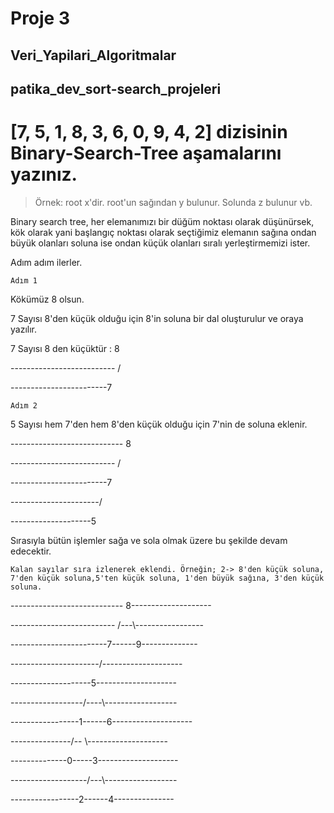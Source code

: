 # Proje 3
## Veri_Yapilari_Algoritmalar
## patika_dev_sort-search_projeleri

# [7, 5, 1, 8, 3, 6, 0, 9, 4, 2] dizisinin Binary-Search-Tree aşamalarını yazınız.

> Örnek: root x'dir. root'un sağından y bulunur. Solunda z bulunur vb.

Binary search tree, her elemanımızı bir düğüm noktası olarak düşünürsek, kök olarak yani başlangıç noktası olarak seçtiğimiz elemanın sağına ondan büyük olanları soluna ise ondan küçük olanları sıralı yerleştirmemizi ister.

Adım adım ilerler.

`Adım 1`

Kökümüz 8 olsun.

7 Sayısı 8'den küçük olduğu için 8'in soluna bir dal oluşturulur ve oraya yazılır.

7 Sayısı 8 den küçüktür : 8

-------------------------- /

------------------------7    

`Adım 2`

5 Sayısı hem 7'den hem 8'den küçük olduğu için 7'nin de soluna eklenir.

---------------------------- 8

-------------------------- /

------------------------7    

----------------------/

--------------------5

Sırasıyla bütün işlemler sağa ve sola olmak üzere bu şekilde devam edecektir.

`Kalan sayılar sıra izlenerek eklendi. Örneğin; 2-> 8'den küçük soluna, 7'den küçük soluna,5'ten küçük soluna, 1'den büyük sağına, 3'den küçük soluna.`

---------------------------- 8--------------------

-------------------------- /---\\-----------------

------------------------7------9--------------    

----------------------/--------------------

--------------------5--------------------

------------------/----\\------------------

-----------------1------6--------------------

---------------/-- \\--------------------

--------------0-----3--------------------

-------------------/---\\------------------

-----------------2------4---------------
